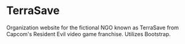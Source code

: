 # TerraSave
Organization website for the fictional NGO known as TerraSave from Capcom's Resident Evil video game franchise. Utilizes Bootstrap.
